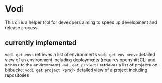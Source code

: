 # Vodi

This cli is a helper tool for developers aiming to speed up development and release process

## currently implemented

`vodi get envs` retrieves a list of environments
`vodi get env <env>` detailed view of an environment including deployments (requires openshift CLI and access to the environment)
`vodi get projects` retrieves a list of projects on bitbucket
`vodi get project <proj>` detailed view of a project including repositories

